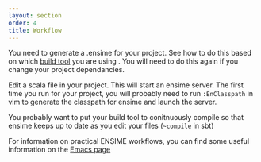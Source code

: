 ```yaml
---
layout: section
order: 4
title: Workflow
---
```


You need to generate a .ensime for your project. See how to do this based on which  [build tool](/build_tools/) you are using . You will need to do this again if you change your project dependancies.

Edit a scala file in your project. This will start an ensime server. The first time you run for your project, you will probably need to run ```:EnClasspath``` in vim to generate the classpath for ensime and launch the server.

You probably want to put your build tool to conitnuously compile so that ensime keeps up to date as you edit your files (```~compile``` in sbt)

For information on practical ENSIME workflows, you can find some useful information on the [Emacs page](/editors/emacs/userguide)
